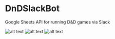 # DnDSlackBot
Google Sheets API for running D&amp;D games via Slack

![alt text](https://i.ibb.co/NN7pdrF/image0-1.png)
![alt text](https://i.ibb.co/j4gdxGP/image0.png)
![alt text](https://i.ibb.co/dcvW7Sb/image1.png)



